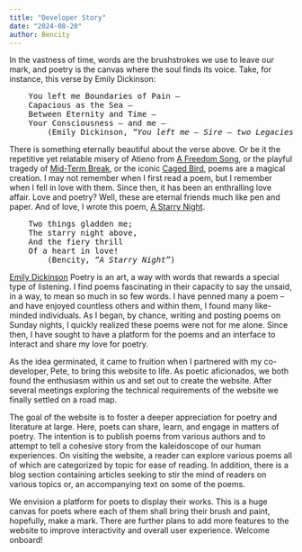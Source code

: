 ```yaml
---
title: "Developer Story"
date: "2024-08-20"
author: Bencity
---
```


In the vastness of time, words are the brushstrokes we use to leave our mark, and poetry is the canvas where the soul finds its voice. Take, for instance, this verse by Emily Dickinson:

<pre>
    You left me Boundaries of Pain –
    Capacious as the Sea –
    Between Eternity and Time –
    Your Consciousness – and me –
        (Emily Dickinson, <em>“You left me – Sire – two Legacies”</em>)
</pre>

There is something eternally beautiful about the verse above. Or be it the repetitive yet relatable misery of Atieno from [A Freedom Song](https://paukwa.or.ke/a-freedom-song-atieno-yo/), or the playful tragedy of [Mid-Term Break](https://www.poetryfoundation.org/poems/57041/mid-term-break), or the iconic [Caged Bird](https://www.poetryfoundation.org/poems/48989/caged-bird), poems are a magical creation. I may not remember when I first read a poem, but I remember when I fell in love with them. Since then, it has been an enthralling love affair. Love and poetry? Well, these are eternal friends much like pen and paper. And of love, I wrote this poem, [A Starry Night](https://sundaynights.blog/poems/starry-night/).

<pre>
    Two things gladden me;
    The starry night above,
    And the fiery thrill
    Of a heart in love!
        (Bencity, <em>“A Starry Night”</em>)
</pre>

[Emily Dickinson](https://www.poetryfoundation.org/poems/52201/you-left-me-sire-two-legacies-713) Poetry is an art, a way with words that rewards a special type of listening. I find poems fascinating in their capacity to say the unsaid, in a way, to mean so much in so few words. I have penned many a poem – and have enjoyed countless others and within them, I found many like-minded individuals. As I began, by chance, writing and posting poems on Sunday nights, I quickly realized these poems were not for me alone. Since then, I have sought to have a platform for the poems and an interface to interact and share my love for poetry.

As the idea germinated, it came to fruition when I partnered with my co-developer, Pete, to bring this website to life. As poetic aficionados, we both found the enthusiasm within us and set out to create the website. After several meetings exploring the technical requirements of the website we finally settled on a road map.

The goal of the website is to foster a deeper appreciation for poetry and literature at large. Here, poets can share, learn, and engage in matters of poetry. The intention is to publish poems from various authors and to attempt to tell a cohesive story from the kaleidoscope of our human experiences. On visiting the website, a reader can explore various poems all of which are categorized by topic for ease of reading. In addition, there is a blog section containing articles seeking to stir the mind of readers on various topics or, an accompanying text on some of the poems.

We envision a platform for poets to display their works. This is a huge canvas for poets where each of them shall bring their brush and paint, hopefully, make a mark. There are further plans to add more features to the website to improve interactivity and overall user experience. Welcome onboard!
